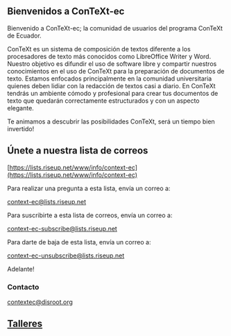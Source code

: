 ## Bienvenidos a ConTeXt-ec

Bienvenido a ConTeXt-ec; la comunidad de usuarios del programa ConTeXt de Ecuador.

ConTeXt es un sistema de composición de textos diferente a los procesadores de texto más conocidos como LibreOffice Writer y Word. Nuestro objetivo es difundir el uso de software libre y compartir nuestros conocimientos en el uso de ConTeXt para la preparación de documentos de texto. Estamos enfocados principalmente en la comunidad universitaria quienes deben lidiar con la redacción de textos casi a diario. En ConTeXt tendrás un ambiente cómodo y profesional para crear tus documentos de texto que quedarán correctamente estructurados y con un aspecto elegante. 

Te animamos a descubrir las posibilidades ConTeXt, será un tiempo bien invertido!


## Únete a nuestra lista de correos

[https://lists.riseup.net/www/info/context-ec](https://lists.riseup.net/www/info/context-ec)

Para realizar una pregunta a esta lista, envía un correo a:

context-ec@lists.riseup.net

Para suscribirte a esta lista de correos, envía un correo a:

context-ec-subscribe@lists.riseup.net

Para darte de baja de esta lista, envía un correo a:

context-ec-unsubscribe@lists.riseup.net

Adelante!


### Contacto
contextec@disroot.org

## [Talleres](./talleres/talleres.md)

